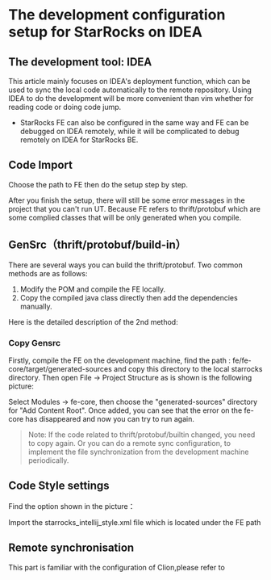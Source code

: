 # The development configuration setup for StarRocks on IDEA
## The development tool: IDEA

This article mainly focuses on IDEA's deployment function, which can be used to sync the local code automatically to the remote repository. Using IDEA to do the development will be more  convenient than vim whether for reading code or doing code jump.
* StarRocks FE can also be configured in the same way and FE can be debugged on IDEA remotely, while it will be complicated to debug remotely on IDEA for StarRocks BE.

## Code Import

Choose the path to FE then do the setup step by step.


After you finish the setup, there will still be some error messages in the project that you can't run UT. Because FE refers to thrift/protobuf which are some complied classes that will be only generated when you compile.


## GenSrc（thrift/protobuf/build-in）

There are several ways you can build the thrift/protobuf. Two common methods are as follows:
1. Modify the POM and compile the FE locally.
2. Copy the compiled java class directly then add the dependencies manually.

Here is the detailed description of the 2nd method:
### Copy Gensrc
Firstly, compile the FE on the development machine, find the path : fe/fe-core/target/generated-sources and copy this directory to the local starrocks directory.
Then open File -> Project Structure as is shown is the following picture:

Select Modules -> fe-core, then choose the "generated-sources" directory for "Add Content Root".
Once added, you can see that the error on the fe-core has disappeared and now you can try to run again.
> Note: If the code related to thrift/protobuf/builtin changed, you need to copy again. Or you can do a remote sync configuration, to implement the file synchronization from the development machine periodically.

## Code Style settings

Find the option shown in the picture：

Import the starrocks_intellij_style.xml file which is located under the FE path

## Remote synchronisation
This part is familiar with the configuration of Clion,please refer to




